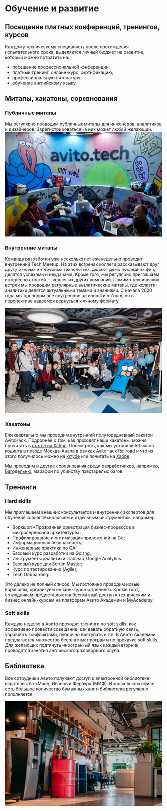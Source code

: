 # Обучение и развитие 

## Посещение платных конференций, тренингов, курсов
Каждому техническому специалисту после прохождения испытательного срока, выделяется личный бюджет на развитие, который можно потратить на:

- посещение профессиональной конференции;
- платный тренинг, онлайн-курс, сертификацию;
- профессиональную литературу;
- обучение английскому языку.

## Митапы, хакатоны, соревнования

### Публичные митапы
Мы регулярно проводим публичные митапы для инженеров, аналитиков и дизайнеров. Зарегистрироваться на них может любой желающий.
![](https://github.com/lapkoa/Images/blob/9580f638b77a21c017ff75da95bae44ba7cd045c/78666324_1400572526786758_5942096118828498944_n.jpeg)

### Внутренние митапы
Команда разработки уже несколько лет еженедельно проводит внутренний Tech Meetup. На этих встречах коллеги рассказывают друг другу о новых интересных технологиях, делают демо последних фич, делятся успехами и неудачами. Кроме того, мы регулярно приглашаем интересных гостей — коллег из других компаний.
Помимо технических встреч мы проводим регулярные аналитические митапы, где коллеги-аналитики делятся актуальными темами и знаниями. С начала 2020 года мы проводим все внутренние активности в Zoom, но в перспективе надеемся вернуться к очному формату. 

![](https://github.com/lapkoa/Images/blob/8f3d525a2697da1c51f1798154bf070777af269c/170.jpg)

### Хакатоны
Ежеквартально мы проводим внутренний полуторадневный хакатон AvitoHack. Подробнее о том, как проходят наши хакатоны, можно прочитать в [статье на Хабре](https://habrahabr.ru/company/avito/blog/342466/). Посмотреть, как мы устроили 56 часов кодинга в поезде Москва-Анапа в рамках AvitoHack Railroad и что из этого получилось можно на [ютубе](https://www.youtube.com/watch?v=RN6Zi0qUtWg) или почитать на [Хабре](https://habr.com/ru/company/avito/blog/475974/).

Мы проводим и другие соревнования среди разработчиков, например, [Багодельню](https://habr.com/company/avito/blog/351736/), марафон по убийству престарелых багов.

## Тренинги

### Hard skills
Мы приглашаем внешних консультантов и внутренних экспертов для обучения коллег технологиям и отдельным инструментам, например:

- Воркшоп «Прозрачная оркестрация бизнес-процессов в микросервисной архитектуре»;
- Профилирование и оптимизация приложений на Go;
- Информационная безопасность;
- Инженерные практики по QA;
- Базовый курс разработки на Golang;
- Инструменты аналитики: Tableau, Google Analytics.
- Базовый курс для Scrum Master;
- Курс по тестированию (Agile);
- Tech Onboarding.

Это далеко не полный список. Мы постоянно проводим новые воркшопы, организуем онлайн-курсы и тренинги. Кроме того, сотрудникам предоставляется бесплатный доступ к техническим и бизнес онлайн-курсам на платформе Авито Академии и MyAcademy.

### Soft skills
Каждую неделю в Авито проходят тренинги по soft skills: как эффективно провести совещание, как давать обратную связь, управлять конфликтами, публично выступать и т.п. В Авито Академии предлагается множество бесплатных программ по прокачке soft skills. Для желающих подтянуть иностранный язык каждый вторник проводятся занятия английского разговорного клуба. 

## Библиотека

Все сотрудники Авито получают доступ к электронной библиотеке издательства «Манн, Иванов и Фербер» (МИФ).
В московском офисе есть большое количество бумажных книг и библиотека регулярно пополняется.

![](https://github.com/lapkoa/Images/blob/64e1bac9b47cea69aa0440fc293529126d4cf8fa/Photo_102.jpg)

